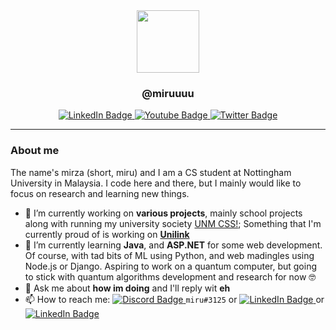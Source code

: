 <div id="header" align="center">
  <img src="https://media.giphy.com/media/XxmK7dzlBRAYbMsRe8/giphy.gif" width="100">
</div>

<h3 align="center"><strong>@miruuuu</strong></h3>

<div id="badges" align="center">
  <a href="http://linkedin.com/in/mirzahidayat">
    <img src="https://img.shields.io/badge/LinkedIn-blue?style=flat-square&logo=linkedin&logoColor=white" alt="LinkedIn Badge"/>
  </a>
  <a href="https://www.instagram.com/ybmirz/">
    <img src="https://img.shields.io/badge/Instagram-cd486b?style=flat-square&logo=youtube&logoColor=white" alt="Youtube Badge"/>
  </a>
  <a href="https://www.twitter.com/xenonial_san">
    <img src="https://img.shields.io/badge/Twitter-blue?style=flat-square&logo=twitter&logoColor=white" alt="Twitter Badge"/>
  </a>
</div>
<div align="center">
<img src="https://komarev.com/ghpvc/?username=ybmirz&style=flat-square&color=red" alt=""/>
</div>

---

### About me
The name's mirza (short, miru) and I am a CS student at Nottingham University in Malaysia. I code here and there, but I mainly would like to focus on research and learning new things.

- 🔭 I’m currently working on **various projects**, mainly school projects along with running my university society [UNM CSS!](https://github.com/UoN-Computer-Science-Society); Something that I'm currently proud of is working on **[Unilink](https://github.com/ruland39/Unilink)**
- 🌱 I’m currently learning **Java**, and **ASP.NET** for some web development. Of course, with tad bits of ML using Python, and web madingles using Node.js or Django. Aspiring to work on a quantum computer, but going to stick with quantum algorithms development and research for now 🤓
- 💬 Ask me about **how im doing** and I'll reply wit **eh**
- 📫 How to reach me: <a href="https://discord.com/channels/@574558925224017920">
    <img src="https://img.shields.io/badge/Discord-7289da?style=flat-square&logo=discord&logoColor=white" alt="Discord Badge"/>
  </a> `miru#3125` or <a href="http://linkedin.com/in/mirzahidayat">
    <img src="https://img.shields.io/badge/LinkedIn-blue?style=flat-square&logo=linkedin&logoColor=white" alt="LinkedIn Badge"/>
  </a> or <a href="mailto:ybmirz.freelance@gmail.com?subject=[GitHub Reference] Hey there!">
    <img src="https://img.shields.io/badge/e-mail-blue?style=flat-square&logo=mail&logoColor=white" alt="LinkedIn Badge"/>
  </a>
